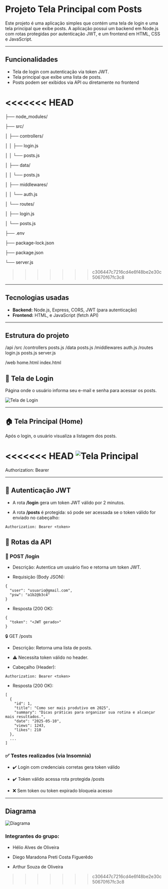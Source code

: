 # Projeto Tela Principal com Posts

Este projeto é uma aplicação simples que contém uma tela de login e uma tela principal que exibe posts. A aplicação possui um backend em Node.js com rotas protegidas por autenticação JWT, e um frontend em HTML, CSS e JavaScript.

---

## Funcionalidades

- Tela de login com autenticação via token JWT.
- Tela principal que exibe uma lista de posts.
- Posts podem ser exibidos via API ou diretamente no frontend 

<<<<<<< HEAD
=======
├── node_modules/

├── src/

│ ├── controllers/

│ │ ├── login.js

│ │ └── posts.js

│ ├── data/

│ │ └── posts.js

│ ├── middlewares/

│ │ └── auth.js

│ └── routes/

│   ├── login.js

│   └── posts.js

├── .env

├── package-lock.json

├── package.json

└── server.js
>>>>>>> c306447c7216cd4e6f48be2e30c50670f67fc3c8

---

## Tecnologias usadas

- **Backend:** Node.js, Express, CORS, JWT (para autenticação)
- **Frontend:** HTML, e JavaScript (fetch API)
  
---

## Estrutura do projeto
/api
/src
/controllers
posts.js
/data
posts.js
/middlewares
auth.js
/routes
login.js
posts.js
server.js

/web
home.html
index.html
 
## 🔐 Tela de Login

Página onde o usuário informa seu e-mail e senha para acessar os posts.

![Tela de Login](./images/index-atividade2.png)

---

## 🏠 Tela Principal (Home)

Após o login, o usuário visualiza a listagem dos posts.

<<<<<<< HEAD
![Tela Principal](./images/home-atividade2.png)
=======
Authorization: Bearer <token>

---

## 🔐 Autenticação JWT
- A rota **/login** gera um token JWT válido por 2 minutos.

- A rota **/posts** é protegida: só pode ser acessada se o token válido for enviado no cabeçalho:

```
Authorization: Bearer <token>
```

## 🔁 Rotas da API
### 📨 POST /login
- Descrição: Autentica um usuário fixo e retorna um token JWT.

- Requisição (Body JSON):
```
{
  "user": "usuario@gmail.com",
  "psw": "a1b2@b3c4"
}
```
- Resposta (200 OK):
```
{
  "token": "<JWT gerado>"
}
```
🔒 GET /posts
- Descrição: Retorna uma lista de posts.
 - ⚠️ Necessita token válido no header.

- Cabeçalho (Header):

```
Authorization: Bearer <token>
```
- Resposta (200 OK):
```
[
  {
    "id": 1,
    "title": "Como ser mais produtivo em 2025",
    "summary": "Dicas práticas para organizar sua rotina e alcançar mais resultados.",
    "date": "2025-05-10",
    "views": 1243,
    "likes": 210
  },
  ...
]
```

### ✅ Testes realizados (via Insomnia)
- ✔️ Login com credenciais corretas gera token válido

- ✔️ Token válido acessa rota protegida /posts

- ❌ Sem token ou token expirado bloqueia acesso

---

## Diagrama

![Diagrama](./diagrama.png)


### Integrantes do grupo:

- Hélio Alves de Oliveira

- Diego Maradona Preti Costa Figuerêdo

- Arthur Souza de Oliveira
>>>>>>> c306447c7216cd4e6f48be2e30c50670f67fc3c8
